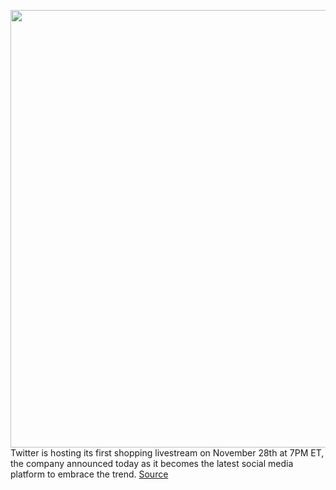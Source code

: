 <img src='https://cdn.vox-cdn.com/thumbor/mlfNQu74uAtAyBrmP6QvBnUvo-U=/0x0:1920x1280/1200x800/filters:focal(807x487:1113x793)/cdn.vox-cdn.com/uploads/chorus_image/image/70178182/pasted_image_0__3_.0.jpg' width='700px' /><br/>
Twitter is hosting its first shopping livestream on November 28th at 7PM ET, the company announced today as it becomes the latest social media platform to embrace the trend.
<a href='https://www.theverge.com/2021/11/22/22796037/twitter-cyber-deals-sunday-shopping-livestream-walmart-jason-derulo'> Source <a/>